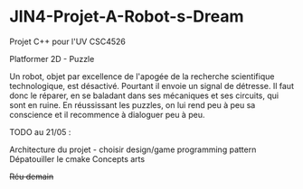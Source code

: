 # JIN4-Projet-A-Robot-s-Dream
Projet C++ pour l'UV CSC4526

Platformer 2D - Puzzle

Un robot, objet par excellence de l'apogée de la recherche scientifique technologique, est désactivé. Pourtant il envoie un signal de détresse. Il faut donc le réparer, en se baladant dans
ses mécaniques et ses circuits, qui sont en ruine. En réussissant les puzzles, on lui rend peu à peu sa conscience et il recommence à dialoguer peu à peu.

TODO au 21/05 : 

Architecture du projet - choisir design/game programming pattern
Dépatouiller le cmake
Concepts arts

~~Réu demain~~

